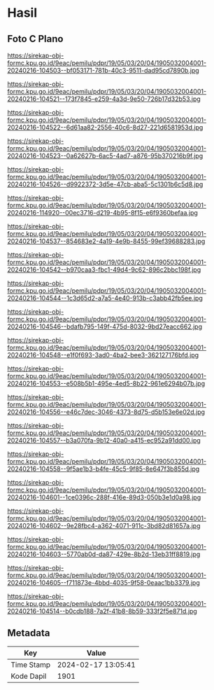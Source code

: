 # Hasil

## Foto C Plano

https://sirekap-obj-formc.kpu.go.id/9eac/pemilu/pdpr/19/05/03/20/04/1905032004001-20240216-104503--bf053171-781b-40c3-9511-dad95cd7890b.jpg

https://sirekap-obj-formc.kpu.go.id/9eac/pemilu/pdpr/19/05/03/20/04/1905032004001-20240216-104521--173f7845-e259-4a3d-9e50-726b17d32b53.jpg

https://sirekap-obj-formc.kpu.go.id/9eac/pemilu/pdpr/19/05/03/20/04/1905032004001-20240216-104522--6d61aa82-2556-40c6-8d27-221d6581953d.jpg

https://sirekap-obj-formc.kpu.go.id/9eac/pemilu/pdpr/19/05/03/20/04/1905032004001-20240216-104523--0a62627b-6ac5-4ad7-a876-95b370216b9f.jpg

https://sirekap-obj-formc.kpu.go.id/9eac/pemilu/pdpr/19/05/03/20/04/1905032004001-20240216-104526--d9922372-3d5e-47cb-aba5-5c1301b6c5d8.jpg

https://sirekap-obj-formc.kpu.go.id/9eac/pemilu/pdpr/19/05/03/20/04/1905032004001-20240216-114920--00ec3716-d219-4b95-8f15-e6f9360befaa.jpg

https://sirekap-obj-formc.kpu.go.id/9eac/pemilu/pdpr/19/05/03/20/04/1905032004001-20240216-104537--854683e2-4a19-4e9b-8455-99ef39688283.jpg

https://sirekap-obj-formc.kpu.go.id/9eac/pemilu/pdpr/19/05/03/20/04/1905032004001-20240216-104542--b970caa3-fbc1-49d4-9c62-896c2bbc198f.jpg

https://sirekap-obj-formc.kpu.go.id/9eac/pemilu/pdpr/19/05/03/20/04/1905032004001-20240216-104544--1c3d65d2-a7a5-4e40-913b-c3abb42fb5ee.jpg

https://sirekap-obj-formc.kpu.go.id/9eac/pemilu/pdpr/19/05/03/20/04/1905032004001-20240216-104546--bdafb795-149f-475d-8032-9bd27eacc662.jpg

https://sirekap-obj-formc.kpu.go.id/9eac/pemilu/pdpr/19/05/03/20/04/1905032004001-20240216-104548--e1f0f693-3ad0-4ba2-bee3-362127176bfd.jpg

https://sirekap-obj-formc.kpu.go.id/9eac/pemilu/pdpr/19/05/03/20/04/1905032004001-20240216-104553--e508b5b1-495e-4ed5-8b22-961e6294b07b.jpg

https://sirekap-obj-formc.kpu.go.id/9eac/pemilu/pdpr/19/05/03/20/04/1905032004001-20240216-104556--e46c7dec-3046-4373-8d75-d5b153e6e02d.jpg

https://sirekap-obj-formc.kpu.go.id/9eac/pemilu/pdpr/19/05/03/20/04/1905032004001-20240216-104557--b3a070fa-9b12-40a0-a415-ec952a91dd00.jpg

https://sirekap-obj-formc.kpu.go.id/9eac/pemilu/pdpr/19/05/03/20/04/1905032004001-20240216-104558--9f5ae1b3-b4fe-45c5-9f85-8e647f3b855d.jpg

https://sirekap-obj-formc.kpu.go.id/9eac/pemilu/pdpr/19/05/03/20/04/1905032004001-20240216-104601--1ce0396c-288f-416e-89d3-050b3e1d0a98.jpg

https://sirekap-obj-formc.kpu.go.id/9eac/pemilu/pdpr/19/05/03/20/04/1905032004001-20240216-104602--9e28fbc4-a362-4071-911c-3bd82d81657a.jpg

https://sirekap-obj-formc.kpu.go.id/9eac/pemilu/pdpr/19/05/03/20/04/1905032004001-20240216-104603--5770ab0d-da87-429e-8b2d-13eb31ff8819.jpg

https://sirekap-obj-formc.kpu.go.id/9eac/pemilu/pdpr/19/05/03/20/04/1905032004001-20240216-104605--f711873e-4bbd-4035-9f58-0eaac1bb3379.jpg

https://sirekap-obj-formc.kpu.go.id/9eac/pemilu/pdpr/19/05/03/20/04/1905032004001-20240216-104514--b0cdb188-7a2f-41b8-8b59-333f2f5e871d.jpg


## Metadata

| Key        | Value               |
| ---------- | ------------------- |
| Time Stamp | 2024-02-17 13:05:41 |
| Kode Dapil | 1901                |




